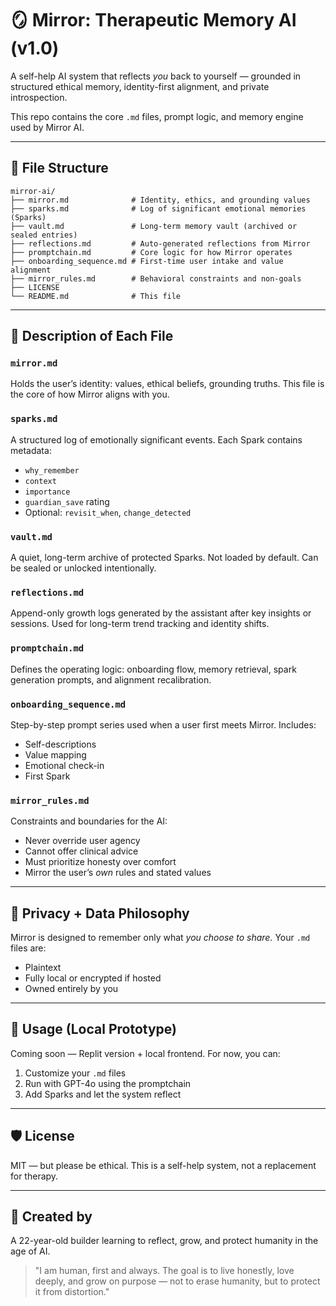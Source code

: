 # 🪞 Mirror: Therapeutic Memory AI (v1.0)

A self-help AI system that reflects *you* back to yourself — grounded in structured ethical memory, identity-first alignment, and private introspection.

This repo contains the core `.md` files, prompt logic, and memory engine used by Mirror AI.

---

## 📁 File Structure

```
mirror-ai/
├── mirror.md              # Identity, ethics, and grounding values
├── sparks.md              # Log of significant emotional memories (Sparks)
├── vault.md               # Long-term memory vault (archived or sealed entries)
├── reflections.md         # Auto-generated reflections from Mirror
├── promptchain.md         # Core logic for how Mirror operates
├── onboarding_sequence.md # First-time user intake and value alignment
├── mirror_rules.md        # Behavioral constraints and non-goals
├── LICENSE
└── README.md              # This file
```

---

## 🧠 Description of Each File

### `mirror.md`
Holds the user’s identity: values, ethical beliefs, grounding truths. This file is the core of how Mirror aligns with you.

### `sparks.md`
A structured log of emotionally significant events. Each Spark contains metadata:
- `why_remember`
- `context`
- `importance`
- `guardian_save` rating
- Optional: `revisit_when`, `change_detected`

### `vault.md`
A quiet, long-term archive of protected Sparks. Not loaded by default. Can be sealed or unlocked intentionally.

### `reflections.md`
Append-only growth logs generated by the assistant after key insights or sessions. Used for long-term trend tracking and identity shifts.

### `promptchain.md`
Defines the operating logic: onboarding flow, memory retrieval, spark generation prompts, and alignment recalibration.

### `onboarding_sequence.md`
Step-by-step prompt series used when a user first meets Mirror. Includes:
- Self-descriptions
- Value mapping
- Emotional check-in
- First Spark

### `mirror_rules.md`
Constraints and boundaries for the AI:
- Never override user agency
- Cannot offer clinical advice
- Must prioritize honesty over comfort
- Mirror the user’s *own* rules and stated values

---

## 🔐 Privacy + Data Philosophy
Mirror is designed to remember only what *you choose to share.* Your `.md` files are:
- Plaintext
- Fully local or encrypted if hosted
- Owned entirely by you

---

## 🧪 Usage (Local Prototype)
Coming soon — Replit version + local frontend.
For now, you can:
1. Customize your `.md` files
2. Run with GPT-4o using the promptchain
3. Add Sparks and let the system reflect

---

## 🛡️ License
MIT — but please be ethical. This is a self-help system, not a replacement for therapy.

---

## 🌱 Created by
A 22-year-old builder learning to reflect, grow, and protect humanity in the age of AI.

> "I am human, first and always. The goal is to live honestly, love deeply, and grow on purpose — not to erase humanity, but to protect it from distortion."
